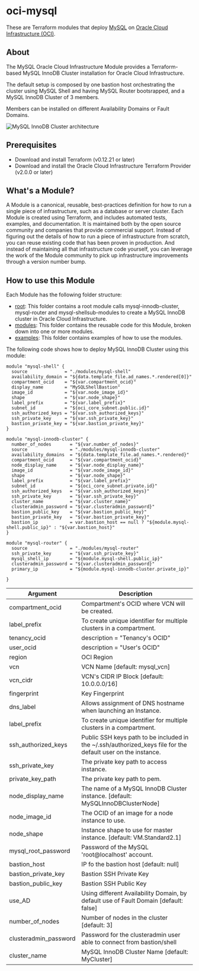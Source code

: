 # oci-mysql

These are Terraform modules that deploy [MySQL](https://www.mysql.com/) on [Oracle Cloud Infrastructure (OCI)](https://cloud.oracle.com/en_US/cloud-infrastructure).

## About
The MySQL Oracle Cloud Infrastructure Module provides a Terraform-based MySQL InnoDB Cluster installation for Oracle Cloud Infrastructure.

The default setup is composed by one bastion host orchestrating the cluster using MySQL Shell and having MySQL Router bootsrapped, and a MySQL InnoDB Cluster of 3 members.

Members can be installed on different Availability Domains or Fault Domains.

![MySQL InnoDB Cluster architecture](https://github.com/lefred/oci-mysql/raw/innodbcluster/examples/multiple_fd/images/oci_multi_fd.png)

## Prerequisites

* Download and install Terraform (v0.12.21 or later)
* Download and install the Oracle Cloud Infrastructure Terraform Provider (v2.0.0 or later)


## What's a Module?
A Module is a canonical, reusable, best-practices definition for how to run a single piece of infrastructure, such as a database or server cluster. Each Module is created using Terraform, and includes automated tests, examples, and documentation. It is maintained both by the open source community and companies that provide commercial support.
Instead of figuring out the details of how to run a piece of infrastructure from scratch, you can reuse existing code that has been proven in production. And instead of maintaining all that infrastructure code yourself, you can leverage the work of the Module community to pick up infrastructure improvements through a version number bump.

## How to use this Module
Each Module has the following folder structure:
* [root](.): This folder contains a root module calls  mysql-innodb-cluster, mysql-router and mysql-shellsub-modules to create a MySQL InnoDB cluster in Oracle Cloud Infrastructure.
* [modules](modules): This folder contains the reusable code for this Module, broken down into one or more modules.
* [examples](examples): This folder contains examples of how to use the modules.

The following code shows how to deploy MySQL InnoDB Cluster using this module:

```
module "mysql-shell" {
  source              = "./modules/mysql-shell"
  availability_domain = "${data.template_file.ad_names.*.rendered[0]}"
  compartment_ocid    = "${var.compartment_ocid}"
  display_name        = "MySQLShellBastion"
  image_id            = "${var.node_image_id}"
  shape               = "${var.node_shape}"
  label_prefix        = "${var.label_prefix}"
  subnet_id           = "${oci_core_subnet.public.id}"
  ssh_authorized_keys = "${var.ssh_authorized_keys}"
  ssh_private_key     = "${var.ssh_private_key}"
  bastion_private_key = "${var.bastion_private_key}"
}

module "mysql-innodb-cluster" {
  number_of_nodes       = "${var.number_of_nodes}"
  source                = "./modules/mysql-innodb-cluster"
  availability_domains  = "${data.template_file.ad_names.*.rendered}"
  compartment_ocid      = "${var.compartment_ocid}"
  node_display_name     = "${var.node_display_name}"
  image_id              = "${var.node_image_id}"
  shape                 = "${var.node_shape}"
  label_prefix          = "${var.label_prefix}"
  subnet_id             = "${oci_core_subnet.private.id}"
  ssh_authorized_keys   = "${var.ssh_authorized_keys}"
  ssh_private_key       = "${var.ssh_private_key}"
  cluster_name          = "${var.cluster_name}"
  clusteradmin_password = "${var.clusteradmin_password}"
  bastion_public_key    = "${var.bastion_public_key}"
  bastion_private_key   = "${var.bastion_private_key}"
  bastion_ip            = var.bastion_host == null ? "${module.mysql-shell.public_ip}" : "${var.bastion_host}"
}

module "mysql-router" {
  source                = "./modules/mysql-router"
  ssh_private_key       = "${var.ssh_private_key}"
  mysql_shell_ip        = "${module.mysql-shell.public_ip}"
  clusteradmin_password = "${var.clusteradmin_password}"
  primary_ip            = "${module.mysql-innodb-cluster.private_ip}"

}
```


Argument | Description
--- | ---
compartment_ocid | Compartment's OCID where VCN will be created.
label_prefix | To create unique identifier for multiple clusters in a compartment.
tenancy_ocid | description = "Tenancy's OCID"
user_ocid | description = "User's OCID"
region | OCI Region
vcn | VCN Name [default: mysql_vcn]
vcn_cidr | VCN's CIDR IP Block [default: 10.0.0.0/16]
fingerprint | Key Fingerprint
dns_label | Allows assignment of DNS hostname when launching an Instance. 
label_prefix | To create unique identifier for multiple clusters in a compartment.
ssh_authorized_keys | Public SSH keys path to be included in the ~/.ssh/authorized_keys file for the default user on the instance. 
ssh_private_key | The private key path to access instance. 
private_key_path | The private key path to pem. 
node_display_name | The name of a MySQL InnoDB Cluster instance. [default: MySQLInnoDBClusterNode]
node_image_id |The OCID of an image for a node instance to use. 
node_shape | Instance shape to use for master instance. [default: VM.Standard2.1]
mysql_root_password | Password of the MySQL 'root@localhost' account.
bastion_host | IP fo the bastion host [default: null]
bastion_private_key | Bastion SSH Private Key
bastion_public_key | Bastion SSH Public Key
use_AD | Using different Availability Domain, by default use of Fault Domain [default: false]
number_of_nodes | Number of nodes in the cluster [default: 3]
clusteradmin_password | Password for the clusteradmin user able to connect from bastion/shell
cluster_name | MySQL InnoDB Cluster Name [default: MyCluster]

